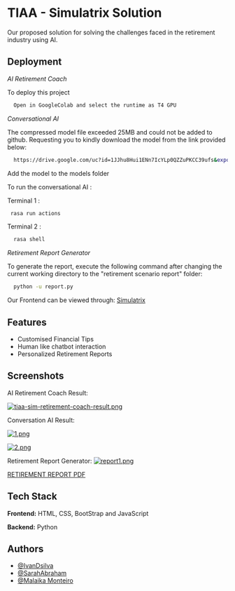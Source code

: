 
# TIAA - Simulatrix Solution

Our proposed solution for solving the challenges faced in the retirement industry using AI.


## Deployment

*AI Retirement Coach*

To deploy this project

```bash
  Open in GoogleColab and select the runtime as T4 GPU
```

*Conversational AI*

The compressed model file exceeded 25MB and could not be added to github. Requesting you to kindly download the model from the link provided below:

```bash
  https://drive.google.com/uc?id=1JJhu8Hui1ENn7IcYLp0QZZuPKCC39ufs&export=download
```

Add the model to the models folder

To run the conversational AI :

Terminal 1 :
```bash
 rasa run actions
```

Terminal 2 : 
```bash
  rasa shell
```
*Retirement Report Generator*

To generate the report, execute the following command after changing the current working directory to the "retirement scenario report" folder:

```bash
  python -u report.py
```

Our Frontend can be viewed through: [Simulatrix](https://simulatrix.netlify.app/)


## Features

- Customised Financial Tips
- Human like chatbot interaction
- Personalized Retirement Reports



## Screenshots

AI Retirement Coach Result:

[![tiaa-sim-retirement-coach-result.png](https://i.postimg.cc/jjhWKCgc/tiaa-sim-retirement-coach-result.png)](https://postimg.cc/mctZyZG1)

Conversation AI Result:

[![1.png](https://i.postimg.cc/sxXWgXnd/1.png)](https://postimg.cc/vgJTPQF3)

[![2.png](https://i.postimg.cc/Hx35m599/2.png)](https://postimg.cc/9RRztDSD)

Retirement Report Generator:
[![report1.png](https://i.postimg.cc/K8QnXdX7/image.png)](https://postimg.cc/JsDyZYzt)

[RETIREMENT REPORT PDF](https://drive.google.com/file/d/1juI2RSVJoK__TMcpZHn7fTyJDDlyhRCT/view?usp=sharing)

## Tech Stack

**Frontend:** HTML, CSS, BootStrap and JavaScript

**Backend:** Python


## Authors

- [@IvanDsilva](https://www.github.com/IvanDsilva31)
- [@SarahAbraham](https://www.github.com/sarah-abraham)
- [@Malaika Monteiro](https://www.github.com/O-Monteir)

